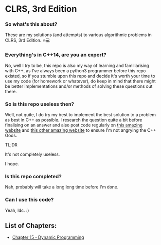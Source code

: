 # CLRS, 3rd Edition

### So what's this about?
These are my solutions (and attempts) to various algorithmic problems in CLRS, 3rd Edition. 🔥💻

### Everything's in C++14, are you an expert?
No, well I try to be, this repo is also my way of learning and familiarising with C++, as I've always been a python3 programmer before this repo existed, so if you stumble upon this repo and decide it's worth your time to use my code (for homework or whatever), do keep in mind that there might be better implementations and/or methods of solving these questions out there.

### So is this repo useless then?
Well, not quite, I do try my best to implement the best solution to a problem as best in C++ as possible. I research the question quite a bit before finalising on an answer and also post code regularly on [this amazing website](https://stackoverflow.com) and [this other amazing website](https://codereview.stackexchange.com) to ensure I'm not angrying the C++ Gods.

TL;DR

It's not completely useless.

I hope.

### Is this repo completed?
Nah, probably will take a long long time before I'm done.

### Can I use this code?
Yeah, Idc. :)

## List of Chapters:

- [Chapter 15 - Dynamic Programming](https://github.com/pranjalverma/CLRS/tree/master/15.%20Dynamic%20Programming)
